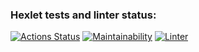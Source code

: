 ### Hexlet tests and linter status:
[![Actions Status](https://github.com/LHTHC/frontend-project-lvl1/workflows/hexlet-check/badge.svg)](https://github.com/LHTHC/frontend-project-lvl1/actions)
[![Maintainability](https://api.codeclimate.com/v1/badges/a99a88d28ad37a79dbf6/maintainability)](https://codeclimate.com/github/codeclimate/codeclimate/maintainability)
[![Linter](https://github.com/LHTHC/frontend-project-lvl1/actions/workflows/linter.yml/badge.svg)](https://github.com/LHTHC/frontend-project-lvl1/actions/workflows/linter.yml)